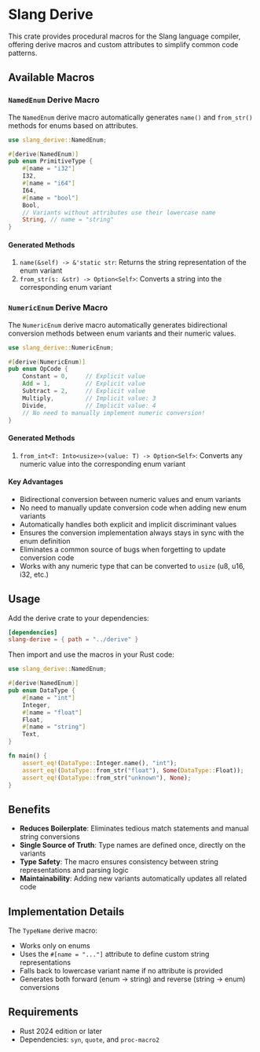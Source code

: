 # Slang Derive

This crate provides procedural macros for the Slang language compiler, offering derive macros and custom attributes to simplify common code patterns.

## Available Macros

### `NamedEnum` Derive Macro

The `NamedEnum` derive macro automatically generates `name()` and `from_str()` methods for enums based on attributes.

```rust
use slang_derive::NamedEnum;

#[derive(NamedEnum)]
pub enum PrimitiveType {
    #[name = "i32"]
    I32,
    #[name = "i64"]
    I64,
    #[name = "bool"]
    Bool,
    // Variants without attributes use their lowercase name
    String, // name = "string"
}
```

#### Generated Methods

1. `name(&self) -> &'static str`: Returns the string representation of the enum variant
2. `from_str(s: &str) -> Option<Self>`: Converts a string into the corresponding enum variant

### `NumericEnum` Derive Macro

The `NumericEnum` derive macro automatically generates bidirectional conversion methods between enum variants and their numeric values.

```rust
use slang_derive::NumericEnum;

#[derive(NumericEnum)]
pub enum OpCode {
    Constant = 0,     // Explicit value
    Add = 1,          // Explicit value
    Subtract = 2,     // Explicit value
    Multiply,         // Implicit value: 3
    Divide,           // Implicit value: 4
    // No need to manually implement numeric conversion!
}
```

#### Generated Methods

1. `from_int<T: Into<usize>>(value: T) -> Option<Self>`: Converts any numeric value into the corresponding enum variant

#### Key Advantages

- Bidirectional conversion between numeric values and enum variants
- No need to manually update conversion code when adding new enum variants
- Automatically handles both explicit and implicit discriminant values
- Ensures the conversion implementation always stays in sync with the enum definition
- Eliminates a common source of bugs when forgetting to update conversion code
- Works with any numeric type that can be converted to `usize` (u8, u16, i32, etc.)

## Usage

Add the derive crate to your dependencies:

```toml
[dependencies]
slang-derive = { path = "../derive" }
```

Then import and use the macros in your Rust code:

```rust
use slang_derive::NamedEnum;

#[derive(NamedEnum)]
pub enum DataType {
    #[name = "int"]
    Integer,
    #[name = "float"]
    Float,
    #[name = "string"]
    Text,
}

fn main() {
    assert_eq!(DataType::Integer.name(), "int");
    assert_eq!(DataType::from_str("float"), Some(DataType::Float));
    assert_eq!(DataType::from_str("unknown"), None);
}
```

## Benefits

- **Reduces Boilerplate**: Eliminates tedious match statements and manual string conversions
- **Single Source of Truth**: Type names are defined once, directly on the variants
- **Type Safety**: The macro ensures consistency between string representations and parsing logic
- **Maintainability**: Adding new variants automatically updates all related code

## Implementation Details

The `TypeName` derive macro:

- Works only on enums
- Uses the `#[name = "..."]` attribute to define custom string representations
- Falls back to lowercase variant name if no attribute is provided
- Generates both forward (enum → string) and reverse (string → enum) conversions

## Requirements

- Rust 2024 edition or later
- Dependencies: `syn`, `quote`, and `proc-macro2`
